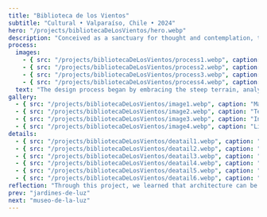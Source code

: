 ```yaml
---
title: "Biblioteca de los Vientos"
subtitle: "Cultural • Valparaíso, Chile • 2024"
hero: "/projects/bibliotecaDeLosVientos/hero.webp"
description: "Conceived as a sanctuary for thought and contemplation, the library engages with the winds and vistas of Valparaíso. Its cascading terraces and open reading spaces blur the boundary between interior and exterior, inviting visitors to wander, linger, and absorb the interplay of light, ocean, and text. Material honesty and fluid circulation shape the poetic rhythm of the spaces."
process:
  images:
    - { src: "/projects/bibliotecaDeLosVientos/process1.webp", caption: "Initial concept sketches" }
    - { src: "/projects/bibliotecaDeLosVientos/process2.webp", caption: "Material exploration" }
    - { src: "/projects/bibliotecaDeLosVientos/process3.webp", caption: "Site analysis and solar studies" }
    - { src: "/projects/bibliotecaDeLosVientos/process4.webp", caption: "Volumetric studies" }
  text: "The design process began by embracing the steep terrain, analyzing wind, sun, and view corridors. Initial sketches explored the terraced form, creating public and private reading zones. Material studies reinforced a tactile palette that balances the rawness of concrete with the warmth of timber. Iterative volumetric models refined the interplay between solid and void, framing panoramas without overpowering the cliffside context."
gallery:
  - { src: "/projects/bibliotecaDeLosVientos/image1.webp", caption: "Main reading room with panoramic ocean views" }
  - { src: "/projects/bibliotecaDeLosVientos/image2.webp", caption: "Terraced outdoor reading spaces" }
  - { src: "/projects/bibliotecaDeLosVientos/image3.webp", caption: "Interactive children’s reading area" }
  - { src: "/projects/bibliotecaDeLosVientos/image4.webp", caption: "Library illuminated at night" }
details:
  - { src: "/projects/bibliotecaDeLosVientos/deatail1.webp", caption: "Timber-concrete terrace joint" }
  - { src: "/projects/bibliotecaDeLosVientos/deatail2.webp", caption: "Exposed concrete surface" }
  - { src: "/projects/bibliotecaDeLosVientos/deatail3.webp", caption: "Ground floor plan" }
  - { src: "/projects/bibliotecaDeLosVientos/deatail4.webp", caption: "Longitudinal section" }
  - { src: "/projects/bibliotecaDeLosVientos/deatail5.webp", caption: "Window frame assembly" }
  - { src: "/projects/bibliotecaDeLosVientos/deatail6.webp", caption: "Terrace spiral stair detail" }
reflection: "Through this project, we learned that architecture can be a gentle guide rather than a dominator. By listening to the winds, embracing the slope, and framing the horizon, the library became a dialogue between place, material, and human curiosity—a space where thought flows as freely as the Pacific breeze."
prev: "jardines-de-luz"
next: "museo-de-la-luz"
---
```

